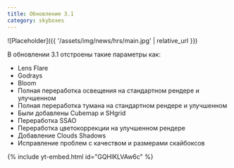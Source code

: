```yaml
---
title: Обновление 3.1
category: skyboxes
---
```


![Placeholder]({{ '/assets/img/news/hrs/main.jpg' | relative_url }})

В обновлении 3.1 отстроены такие параметры как:

- Lens Flare
- Godrays
- Bloom
- Полная переработка освещения на стандартном рендере и улучшенном
- Полная переработка тумана на стандартном рендере и улучшенном
- Были добавлены Cubemap и SHgrid
- Переработка SSAO
- Переработка цветокоррекции на улучшенном рендере
- Добавление Clouds Shadows
- Исправление проблем с качеством и размерами скайбоксов

{% include yt-embed.html id="GQHlKLVAw6c" %}
